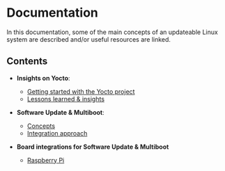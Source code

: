 # Documentation

In this documentation, some of the main concepts of an updateable Linux system are described and/or useful resources are linked.

## Contents

- **Insights on Yocto**:
  - [Getting started with the Yocto project](./yocto-insights/01-get-started.md)
  - [Lessons learned & insights](./yocto-insights/02-lessons-learned.md.md)

- **Software Update & Multiboot**:
  - [Concepts](./software-update/01-concepts.md)
  - [Integration approach](./software-update/02-integration.md)

- **Board integrations for Software Update & Multiboot**
  - [Raspberry Pi](./board-integrations/01-raspberrypi.md)